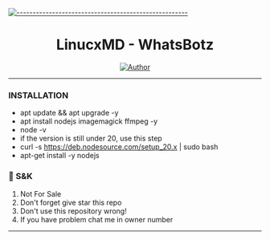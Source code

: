 [![-----------------------------------------------------](https://raw.githubusercontent.com/andreasbm/readme/master/assets/lines/colored.png)](#table-of-contents)

<h1 align="center">LinucxMD - WhatsBotz</h1>

<p align="center">
<a href="https://github.com/NeeasTooID"><img title="Author" src="https://img.shields.io/badge/AUTHOR-YUSUPKAKUU-green.svg?style=for-the-badge&logo=github"></a>

---------
    
### INSTALLATION
* apt update && apt upgrade -y
* apt install nodejs imagemagick ffmpeg -y
* node -v 
* if the version is still under 20, use this step
* curl -s https://deb.nodesource.com/setup_20.x | sudo bash
* apt-get install -y nodejs

### 📮 S&K
1. Not For Sale
2. Don't forget give star this repo
3. Don't use this repository wrong!
4. If you have problem chat me in owner number

---------
